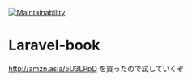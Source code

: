 [![Maintainability](https://api.codeclimate.com/v1/badges/dd8f46622bd4c7cb2bf3/maintainability)](https://codeclimate.com/github/MozyOk/Laravel-book/maintainability)  

# Laravel-book
http://amzn.asia/5U3LPpD を買ったので試していくぞ
